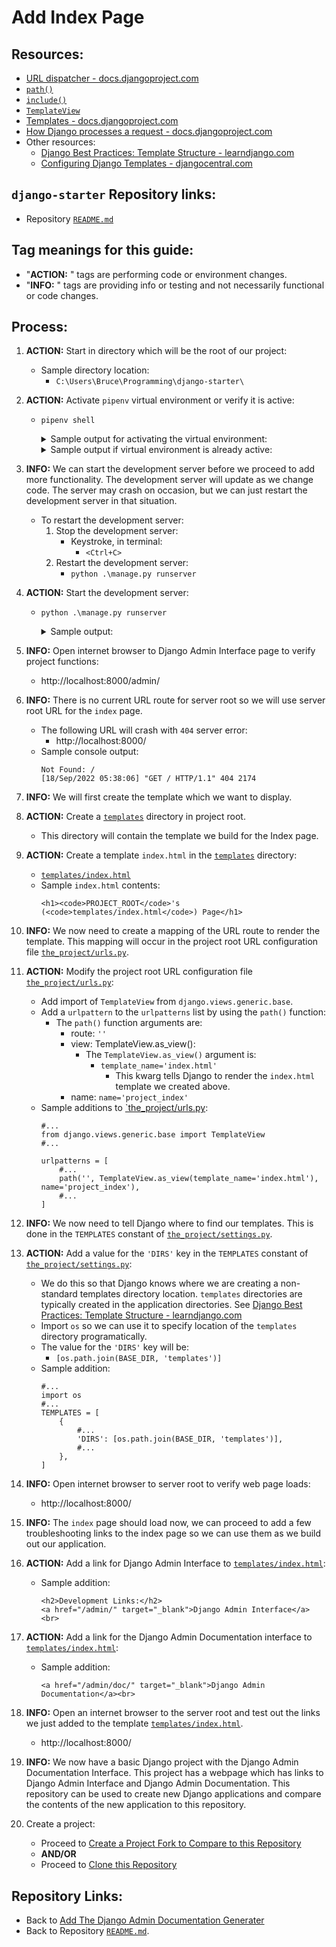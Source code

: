# Add Index Page

## Resources:
* [URL dispatcher - docs.djangoproject.com](https://docs.djangoproject.com/en/4.0/topics/http/urls/#url-dispatcher)
* [`path()`](https://docs.djangoproject.com/en/4.1/ref/urls/#path)
* [`include()`](https://docs.djangoproject.com/en/4.1/ref/urls/#include)
* [`TemplateView`](https://docs.djangoproject.com/en/4.1/ref/class-based-views/base/#django.views.generic.base.TemplateView)
* [Templates - docs.djangoproject.com](https://docs.djangoproject.com/en/4.1/topics/templates/)
* [How Django processes a request - docs.djangoproject.com](https://docs.djangoproject.com/en/4.0/topics/http/urls/#how-django-processes-a-request)
* Other resources:
    * [Django Best Practices: Template Structure - learndjango.com](https://learndjango.com/tutorials/template-structure)
    * [Configuring Django Templates - djangocentral.com](https://djangocentral.com/configuring-django-templates/)

## `django-starter` Repository links:
* Repository [`README.md`](../README.md)

## Tag meanings for this guide:
* "**ACTION:** " tags are performing code or environment changes.
* "**INFO:** " tags are providing info or testing and not necessarily functional or code changes.


## Process:

1. **ACTION:** Start in directory which will be the root of our project:
    * Sample directory location:
        * `C:\Users\Bruce\Programming\django-starter\`

1. **ACTION:** Activate `pipenv` virtual environment or verify it is active:
    * `pipenv shell`
        <details>
        <summary>Sample output for activating the virtual environment:</summary>

            PS C:\Users\Bruce\Programming\django-starter> pipenv shell
            Launching subshell in virtual environment...
            PowerShell 7.2.6
            Copyright (c) Microsoft Corporation.

            https://aka.ms/powershell
            Type 'help' to get help.

            PS C:\Users\Bruce\Programming\django-starter>
        </details>

        <details>
        <summary>Sample output if virtual environment is already active:</summary>

            PS C:\Users\Bruce\Programming\django-starter> pipenv shell
            Shell for C:\Users\Bruce\.virtualenvs\django-starter-sM6xjp8- already activated.
            No action taken to avoid nested environments.
            PS C:\Users\Bruce\Programming\django-starter>
        </details>

1. **INFO:** We can start the development server before we proceed to add more functionality. The development server will update as we change code. The server may crash on occasion, but we can just restart the development server in that situation.
    * To restart the development server:
        1. Stop the development server:
            * Keystroke, in terminal:
                * `<Ctrl+C>`
        1. Restart the development server:
            * `python .\manage.py runserver`

1. **ACTION:** Start the development server:
    * `python .\manage.py runserver`
        <details>
        <summary>Sample output:</summary>

            PS C:\Users\Bruce\Programming\django-starter> python .\manage.py runserver
            Watching for file changes with StatReloader
            Performing system checks...

            System check identified no issues (0 silenced).
            September 18, 2022 - 05:31:25
            Django version 4.0, using settings 'the_project.settings'
            Starting development server at http://127.0.0.1:8000/
            Quit the server with CTRL-BREAK.
        </details>

1. **INFO:** Open internet browser to Django Admin Interface page to verify project functions:
    * http://localhost:8000/admin/

1. **INFO:** There is no current URL route for server root so we will use server root URL for the `index` page.
    * The following URL will crash with `404` server error:
        * http://localhost:8000/
    * Sample console output:
        ```
        Not Found: /
        [18/Sep/2022 05:38:06] "GET / HTTP/1.1" 404 2174
        ```

1. **INFO:** We will first create the template which we want to display.

1. **ACTION:** Create a [`templates`](../templates/) directory in project root.
    * This directory will contain the template we build for the Index page.

1. **ACTION:** Create a template `index.html` in the [`templates`](../templates/) directory:
    * [`templates/index.html`](../templates/index.html)
    * Sample `index.html` contents:
        ```
        <h1><code>PROJECT_ROOT</code>'s (<code>templates/index.html</code>) Page</h1>
        ```

1. **INFO:** We now need to create a mapping of the URL route to render the template. This mapping will occur in the project root URL configuration file [`the_project/urls.py`](../the_project/urls.py).

1. **ACTION:** Modify the project root URL configuration file [`the_project/urls.py`](../the_project/urls.py):
    * Add import of `TemplateView` from `django.views.generic.base`.
    * Add a `urlpattern` to the `urlpatterns` list by using the `path()` function:
        * The `path()` function arguments are:
            * route: `''`
            * view: TemplateView.as_view():
                * The `TemplateView.as_view()` argument is:
                    * `template_name='index.html'`
                        * This kwarg tells Django to render the `index.html` template we created above.
            * name: `name='project_index'`
    * Sample additions to [`the_project/urls.py](../the_project/urls.py):
        ```
        #...
        from django.views.generic.base import TemplateView
        #...

        urlpatterns = [
            #...
            path('', TemplateView.as_view(template_name='index.html'), name='project_index'),
            #...
        ]
        ```

1. **INFO:** We now need to tell Django where to find our templates. This is done in the `TEMPLATES` constant of [`the_project/settings.py`](../the_project/settings.py).

1. **ACTION:** Add a value for the `'DIRS'` key in the `TEMPLATES` constant of [`the_project/settings.py`](../the_project/settings.py):
    * We do this so that Django knows where we are creating a non-standard templates directory location. `templates` directories are typically created in the application directories. See [Django Best Practices: Template Structure - learndjango.com](https://learndjango.com/tutorials/template-structure)
    * Import `os` so we can use it to specify location of the `templates` directory programatically.
    * The value for the `'DIRS'` key will be:
        * `[os.path.join(BASE_DIR, 'templates')]`
    * Sample addition:
        ```
        #...
        import os
        #...
        TEMPLATES = [
            {
                #...
                'DIRS': [os.path.join(BASE_DIR, 'templates')],
                #...
            },
        ]
        ```

1. **INFO:** Open internet browser to server root to verify web page loads:
    * http://localhost:8000/

1. **INFO:** The `index` page should load now, we can proceed to add a few troubleshooting links to the index page so we can use them as we build out our application.

1. **ACTION:** Add a link for Django Admin Interface to [`templates/index.html`](../templates/index.html):
    * Sample addition:
        ```
        <h2>Development Links:</h2>
        <a href="/admin/" target="_blank">Django Admin Interface</a><br>
        ```

1. **ACTION:** Add a link for the Django Admin Documentation interface to [`templates/index.html`](../templates/index.html):
    * Sample addition:
        ```
        <a href="/admin/doc/" target="_blank">Django Admin Documentation</a><br>
        ```

1. **INFO:** Open an internet browser to the server root and test out the links we just added to the template [`templates/index.html`](../templates/index.html).
    * http://localhost:8000/

1. **INFO:** We now have a basic Django project with the Django Admin Documentation Interface. This project has a webpage which has links to Django Admin Interface and Django Admin Documentation. This repository can be used to create new Django applications and compare the contents of the new application to this repository.

1. Create a project:
    * Proceed to [Create a Project Fork to Compare to this Repository](./06f_fork_this_repository.md)
    * **AND/OR**
    * Proceed to [Clone this Repository](./06c_clone_this_repository.md)


## Repository Links:
* Back to [Add The Django Admin Documentation Generater](./04_add_django_admin_documentation_generator.md)
* Back to Repository [`README.md`](../README.md).

